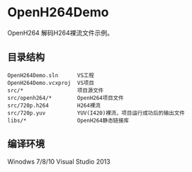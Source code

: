 # OpenH264Demo
OpenH264 解码H264裸流文件示例。

## 目录结构
```
OpenH264Demo.sln      VS工程
OpenH264Demo.vcxproj  VS项目
src/*                 项目源文件
src/openh264/*        OpenH264项目文件
src/720p.h264         H264裸流
src/720p.yuv          YUV(I420)裸流，项目运行成功后的输出文件
libs/*                OpenH264静态链接库
```

## 编译环境
Winodws 7/8/10
Visual Studio 2013
